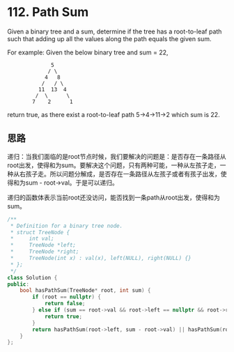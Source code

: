 # 112. Path Sum

Given a binary tree and a sum, determine if the tree has a root-to-leaf path such that adding up all the values along the path equals the given sum.

For example:
Given the below binary tree and sum = 22,
```
              5
             / \
            4   8
           /   / \
          11  13  4
         /  \      \
        7    2      1
```
return true, as there exist a root-to-leaf path 5->4->11->2 which sum is 22.


## 思路

递归：当我们面临的是root节点时候，我们要解决的问题是：是否存在一条路径从root出发，使得和为sum。要解决这个问题，只有两种可能，一种从左孩子走，一种从右孩子走。所以问题分解成，是否存在一条路径从左孩子或者有孩子出发，使得和为sum - root->val。于是可以递归。

递归的函数体表示当前root还没访问，能否找到一条path从root出发，使得和为sum。

```C++
/**
 * Definition for a binary tree node.
 * struct TreeNode {
 *     int val;
 *     TreeNode *left;
 *     TreeNode *right;
 *     TreeNode(int x) : val(x), left(NULL), right(NULL) {}
 * };
 */
class Solution {
public:
    bool hasPathSum(TreeNode* root, int sum) {
        if (root == nullptr) {
            return false;
        } else if (sum == root->val && root->left == nullptr && root->right == nullptr) {
            return true;
        }
        return hasPathSum(root->left, sum - root->val) || hasPathSum(root->right, sum - root->val);
    }
};
```
